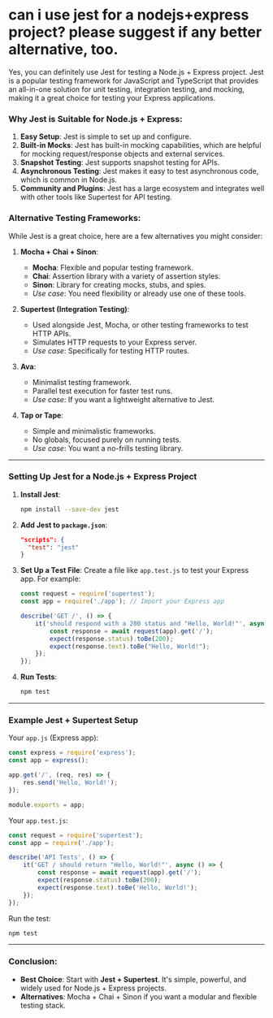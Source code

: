 # can i use jest for a nodejs+express project? please suggest if any better alternative, too.


Yes, you can definitely use Jest for testing a Node.js + Express project. Jest is a popular testing framework for JavaScript and TypeScript that provides an all-in-one solution for unit testing, integration testing, and mocking, making it a great choice for testing your Express applications.

### Why Jest is Suitable for Node.js + Express:
1. **Easy Setup**: Jest is simple to set up and configure.
2. **Built-in Mocks**: Jest has built-in mocking capabilities, which are helpful for mocking request/response objects and external services.
3. **Snapshot Testing**: Jest supports snapshot testing for APIs.
4. **Asynchronous Testing**: Jest makes it easy to test asynchronous code, which is common in Node.js.
5. **Community and Plugins**: Jest has a large ecosystem and integrates well with other tools like Supertest for API testing.

### Alternative Testing Frameworks:
While Jest is a great choice, here are a few alternatives you might consider:
1. **Mocha + Chai + Sinon**:
   - **Mocha**: Flexible and popular testing framework.
   - **Chai**: Assertion library with a variety of assertion styles.
   - **Sinon**: Library for creating mocks, stubs, and spies.
   - *Use case*: You need flexibility or already use one of these tools.

2. **Supertest (Integration Testing)**:
   - Used alongside Jest, Mocha, or other testing frameworks to test HTTP APIs.
   - Simulates HTTP requests to your Express server.
   - *Use case*: Specifically for testing HTTP routes.

3. **Ava**:
   - Minimalist testing framework.
   - Parallel test execution for faster test runs.
   - *Use case*: If you want a lightweight alternative to Jest.

4. **Tap or Tape**:
   - Simple and minimalistic frameworks.
   - No globals, focused purely on running tests.
   - *Use case*: You want a no-frills testing library.

---

### Setting Up Jest for a Node.js + Express Project

1. **Install Jest**:
   ```bash
   npm install --save-dev jest
   ```

2. **Add Jest to `package.json`**:
   ```json
   "scripts": {
     "test": "jest"
   }
   ```

3. **Set Up a Test File**:
   Create a file like `app.test.js` to test your Express app. For example:

   ```javascript
   const request = require('supertest');
   const app = require('./app'); // Import your Express app

   describe('GET /', () => {
       it('should respond with a 200 status and "Hello, World!"', async () => {
           const response = await request(app).get('/');
           expect(response.status).toBe(200);
           expect(response.text).toBe("Hello, World!");
       });
   });
   ```

4. **Run Tests**:
   ```bash
   npm test
   ```

---

### Example Jest + Supertest Setup

Your `app.js` (Express app):
```javascript
const express = require('express');
const app = express();

app.get('/', (req, res) => {
    res.send('Hello, World!');
});

module.exports = app;
```

Your `app.test.js`:
```javascript
const request = require('supertest');
const app = require('./app');

describe('API Tests', () => {
    it('GET / should return "Hello, World!"', async () => {
        const response = await request(app).get('/');
        expect(response.status).toBe(200);
        expect(response.text).toBe('Hello, World!');
    });
});
```

Run the test:
```bash
npm test
```

---

### Conclusion:
- **Best Choice**: Start with **Jest + Supertest**. It's simple, powerful, and widely used for Node.js + Express projects.
- **Alternatives**: Mocha + Chai + Sinon if you want a modular and flexible testing stack.

